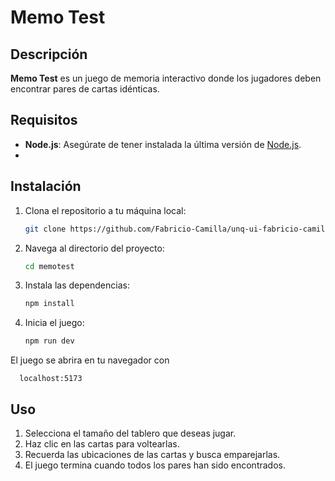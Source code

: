 # Memo Test

## Descripción

**Memo Test** es un juego de memoria interactivo donde los jugadores deben encontrar pares de cartas idénticas.

## Requisitos

- **Node.js**: Asegúrate de tener instalada la última versión de [Node.js](https://nodejs.org/).
- 
## Instalación

1. Clona el repositorio a tu máquina local:

    ```bash
    git clone https://github.com/Fabricio-Camilla/unq-ui-fabricio-camilla-trabajo-final
    ```

2. Navega al directorio del proyecto:

    ```bash
    cd memotest
    ```

3. Instala las dependencias:

    ```bash
    npm install
    ```

4. Inicia el juego:

    ```bash
    npm run dev
    ```

El juego se abrira en tu navegador con

  ```
    localhost:5173
  ```


## Uso
1. Selecciona el tamaño del tablero que deseas jugar.
2. Haz clic en las cartas para voltearlas.
3. Recuerda las ubicaciones de las cartas y busca emparejarlas.
4. El juego termina cuando todos los pares han sido encontrados.
